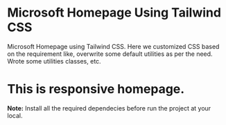 # Microsoft Homepage Using Tailwind CSS
Microsoft Homepage using Tailwind CSS. Here we customized CSS based on the requirement like, overwrite some default utilities as per the need. Wrote some utilities classes, etc.

# This is responsive homepage.

**Note:** Install all the required dependecies before run the project at your local.
